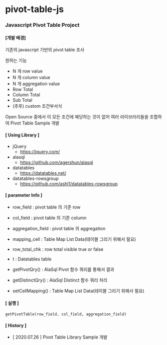 # pivot-table-js

### Javascript Pivot Table Project

#### [개발 배경]

기존의 javascript 기반의 pivot table 조사

원하는 기능

* N 개 row value
* N 개 column value
* N 개 aggregation value
* Row Total
* Column Total
* Sub Total
* (추후) custom 조건부서식

Open Source 중에서 이 모든 조건에 해당하는 것이 없어 여러 라이브러리들을 조합하여 Pivot Table Sample 개발

#### [ Using Library ]

* jQuery
    - https://jquery.com/
* alasql
    - https://github.com/agershun/alasql
* datatables
    - https://datatables.net/
* datatables-rowsgroup
    - https://github.com/ashl1/datatables-rowsgroup

#### [ parameter Info ]
* row_field : pivot table 의 기준 row
* col_field : pivot table 의 기준 column
* aggregation_field : pivot table 의 aggregation
* mapping_cell : Table Map List Data(테이블 그리기 위해서 필요)
* row_total_chk : row total visible true or false
* t : Datatables table 


* getPivotQry() : AlaSql Pivot 함수 쿼리를 통해서 결과
* getDistinctQry() : AlaSql Distinct 함수 쿼리 처리
* setCellMapping() : Table Map List Data(테이블 그리기 위해서 필요)

#### [ 실행 ]
```
getPivotTable(row_field, col_field, aggregation_field)
```

#### [ History ]

* [ 2020.07.26 ] Pivot Table Library Sample 개발
